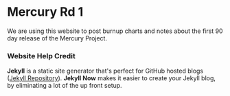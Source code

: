 # Mercury Rd 1
We are using this website to post burnup charts and notes about the first 90 day release of the Mercury Project.

### Website Help Credit
**Jekyll** is a static site generator that's perfect for GitHub hosted blogs ([Jekyll Repository](https://github.com/jekyll/jekyll)).
**Jekyll Now** makes it easier to create your Jekyll blog, by eliminating a lot of the up front setup.
